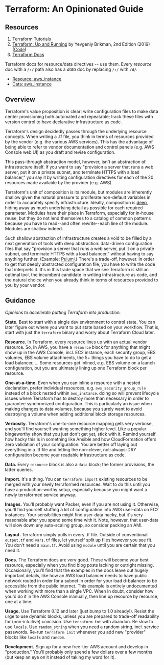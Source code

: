 # Terraform: An Opinionated Guide

## Resources

1. [Terraform Tutorials](https://learn.hashicorp.com/terraform)
2. [Terraform: Up and Running](https://www.terraformupandrunning.com/)
   by Yevgeniy Brikman, 2nd Edition (2019)
   ([Code](https://github.com/brikis98/terraform-up-and-running-code))
3. [Terraform Docs](https://www.terraform.io/docs/providers/index.html)

Terraform docs for resource/data directives -- use them. Every *resource* doc
with a `/r/` path also has a *data* doc by replacing `/r/` with `/d/`:

* [Resource: aws_instance][r_instance]
* [Data: aws_instance][d_instance]

[r_instance]: https://www.terraform.io/docs/providers/aws/r/instance.html
[d_instance]: https://www.terraform.io/docs/providers/aws/d/instance.html


## Overview

Terraform's value proposition is clear: write configuration files to make data
center provisioning both automated and repeatable; track these files with
version control to have declarative infrastructure as code.

Terraform's design decidedly passes through the underlying resource concepts.
When writing a .tf file, you think in terms of resources provided by the vendor
(e.g. the various AWS services). This has the advantage of being able to refer
to vendor documentation and control panels (e.g. AWS Console web UI) as you
draft and revise configuration.

This pass-through abstraction model, however, isn't an abstraction of
infrastructure itself. If you want to say "provision a server that runs a web
server, put it on a private subnet, and terminate HTTPS with a load balancer,"
you say it by writing configuration directives for each of the 20 resources
made available by the provider (e.g. AWS).

Terraform's unit of composition is its module, but modules are inherently
shallow given the natural pressure to proliferate non-default variables in
order to accurately specify infrastructure. Ideally, composition is
[deep](https://www.youtube.com/watch?v=bmSAYlu0NcY&t=784), hiding away as much
underlying detail as possible for each required parameter. Modules have their
place in Terraform, especially for in-house reuse, but they do not lend
themselves to a catalog of common patterns because you have to read--and often
rewrite--each line of the module. Modules are shallow indeed.

Such shallow abstraction of infrastructure creates a void to be filled by a
next generation of tools with deep abstraction: data-driven configuration files
that say "provision a server that runs a web server, put it on a private
subnet, and terminate HTTPS with a load balancer," without having to say
anything further. (Example: [Pulumi](https://www.pulumi.com/).) There's a
trade-off, however. In order to get that deeply abstracted configuration file,
you have to write the code that interprets it. It's in this trade space that we
see Terraform is still an optimal tool, the incumbent candidate in writing
infrastructure as code, and the natural choice when you already think in terms
of resources provided to you by your vendor.


## Guidance

*Opinions to accelerate putting Terraform into production.*

**State.** Best to start with a single dev environment to control state. You
can later figure out where you want to put state based on your workflow. That
is, start with just the `terraform` binary and worry about Terraform Cloud
later.

**Resource.** In Terraform, every resource lines up with an actual vendor
resource. So, in AWS, you have a `resource` block for anything that might show
up in the AWS Console, incl. EC2 instance, each security group, EBS volumes,
EBS volume attachments, the 5+ things you have to do to get a load balancer,
... Some resources get inlined, e.g. EBS volume on a launch configuration, but
you are ultimately lining up one Terraform block per resource.

**One-at-a-time.** Even when you can inline a resource with a nested
declaration, prefer individual resources, e.g. `aws_security_group_rule`
instead of a block nested within `aws_instance`. doing so will prevent
lifecycle issues where Terraform has to destroy more than necessary in order to
guarantee synchronized configuration. This is particularly an issue when making
changes to data volumes, because you surely want to avoid destroying a volume
when adding additional block storage resources.

**Verbosity.** Terraform's one-to-one resource mapping gets very verbose, and
you'll find yourself wanting something higher level. Like a popular bingeworthy
show that you just don't get yet, stick with it. Remind yourself how hacky this
is in something like Ansible and how CloudFormation offers zero validation of
your configuration. You are better off laying out everything in a .tf file and
letting the non-clever, not-always-DRY configuration become your readable
infrastructure as code.

**Data.** Every `resource` block is also a `data` block; the former provisions,
the latter queries.

**Import.** It's a thing. You can `terraform import` existing resources to be
merged with your newly terraformed resources. Wait to do this until you have a
production-worthy setup, especially because you might want a newly terraformed
service anyway.

**Images.** You'll probably want Packer, even if you are not using
it. Otherwise, you'll find yourself stuffing a lot of configuration into AWS
user-data on EC2 instances. Your sensibilities might find user-data hacky, but
it's very reasonable after you spend some time with it. Note, however, that
user-data will slow down any auto-scaling group, so consider packing an AMI.

**Layout.** Terraform simply pulls in every .tf file. Outside of conventional
`output.tf` and `vars.tf` files, let yourself split up files however you see
fit. You don't need a `main.tf`. Avoid using `module` until you are certain
that you need it.

**Docs.** The Terraform docs are very good. These will become your best
resource, especially when you find blog posts lacking or outright missing.
Occasionally, you'll find that the examples in the docs leave out hugely
important details, like how an AWS load balancer needs to have public network
routed in order for a subnet in order for your load d-balancer to be accessible
from the public internet. This example is entirely undocumented when working
with more than a single VPC. When in doubt, consider how you'd do it in the AWS
Console manually, then line up resource by resource, one at a time.

**Usage.** Use Terraform 0.12 and later (just bump to 1.0 already!). Resist the
urge to use dynamic blocks, unless you are prepared to trade-off readability
for (non-intuitive) concision. Use `terraform fmt` with abandon. Be slow to use
`locals`. Use `random_string` when you need a random string, incl. service
passwords. Re-run `terraform init` whenever you add new "provider" blocks like
`locals` and `random`.

**Development.** Sign up for a new free-tier AWS account and develop in
"production." You'll probably only spend a few dollars over a few months (but
keep an eye on it instead of taking my word for it).
